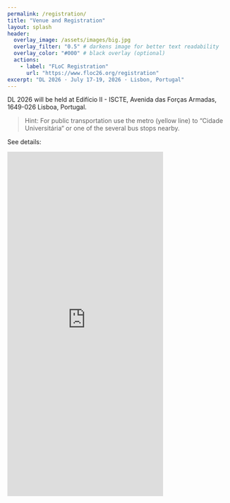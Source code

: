 ```yaml
---
permalink: /registration/
title: "Venue and Registration"
layout: splash
header:
  overlay_image: /assets/images/big.jpg
  overlay_filter: "0.5" # darkens image for better text readability
  overlay_color: "#000" # black overlay (optional)
  actions:
    - label: "FLoC Registration"
      url: "https://www.floc26.org/registration"
excerpt: "DL 2026 · July 17-19, 2026 · Lisbon, Portugal"
---
```


DL 2026 will be held at Edifício II - ISCTE, Avenida das Forças Armadas, 1649-026 Lisboa, Portugal.  

>Hint: For public transportation use the metro (yellow line) to “Cidade Universitária“ or one of the several bus stops nearby.

See details:
<iframe src="https://www.google.com/maps/embed?pb=!1m18!1m12!1m3!1d1555.8186682957496!2d-9.154829343337036!3d38.74908369290963!2m3!1f0!2f0!3f0!3m2!1i1024!2i768!4f13.1!3m3!1m2!1s0xd1933f31d4349d3%3A0x3b01f701d0c1e3e6!2sEdif%C3%ADcio%20II%20-%20ISCTE!5e0!3m2!1sen!2sde!4v1759931046914!5m2!1sen!2sde" width="70%" height="20%" style="border:0;" allowfullscreen="" loading="lazy" referrerpolicy="no-referrer-when-downgrade"></iframe>
